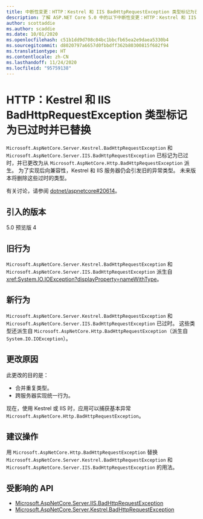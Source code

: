 ```yaml
---
title: 中断性变更：HTTP：Kestrel 和 IIS BadHttpRequestException 类型标记为已过时并已替换
description: 了解 ASP.NET Core 5.0 中的以下中断性变更：HTTP：Kestrel 和 IIS BadHttpRequestException 类型标记为已过时并已替换
author: scottaddie
ms.author: scaddie
ms.date: 10/01/2020
ms.openlocfilehash: c51b1dd9d708c04bc1bbcfb65ea2e9daea5330b4
ms.sourcegitcommit: d8020797a6657d0fbbdff362b80300815f682f94
ms.translationtype: HT
ms.contentlocale: zh-CN
ms.lasthandoff: 11/24/2020
ms.locfileid: "95759138"
---
```

# <a name="http-kestrel-and-iis-badhttprequestexception-types-marked-obsolete-and-replaced"></a>HTTP：Kestrel 和 IIS BadHttpRequestException 类型标记为已过时并已替换

`Microsoft.AspNetCore.Server.Kestrel.BadHttpRequestException` 和 `Microsoft.AspNetCore.Server.IIS.BadHttpRequestException` 已标记为已过时，并已更改为从 `Microsoft.AspNetCore.Http.BadHttpRequestException` 派生。 为了实现后向兼容性，Kestrel 和 IIS 服务器仍会引发旧的异常类型。 未来版本将删除这些过时的类型。

有关讨论，请参阅 [dotnet/aspnetcore#20614](https://github.com/dotnet/aspnetcore/issues/20614)。

## <a name="version-introduced"></a>引入的版本

5.0 预览版 4

## <a name="old-behavior"></a>旧行为

`Microsoft.AspNetCore.Server.Kestrel.BadHttpRequestException` 和 `Microsoft.AspNetCore.Server.IIS.BadHttpRequestException` 派生自 <xref:System.IO.IOException?displayProperty=nameWithType>。

## <a name="new-behavior"></a>新行为

`Microsoft.AspNetCore.Server.Kestrel.BadHttpRequestException` 和 `Microsoft.AspNetCore.Server.IIS.BadHttpRequestException` 已过时。 这些类型还派生自 `Microsoft.AspNetCore.Http.BadHttpRequestException`（派生自 `System.IO.IOException`）。

## <a name="reason-for-change"></a>更改原因

此更改的目的是：

* 合并重复类型。
* 跨服务器实现统一行为。

现在，使用 Kestrel 或 IIS 时，应用可以捕获基本异常 `Microsoft.AspNetCore.Http.BadHttpRequestException`。

## <a name="recommended-action"></a>建议操作

用 `Microsoft.AspNetCore.Http.BadHttpRequestException` 替换 `Microsoft.AspNetCore.Server.Kestrel.BadHttpRequestException` 和 `Microsoft.AspNetCore.Server.IIS.BadHttpRequestException` 的用法。

## <a name="affected-apis"></a>受影响的 API

- [Microsoft.AspNetCore.Server.IIS.BadHttpRequestException](/dotnet/api/microsoft.aspnetcore.server.iis.badhttprequestexception?view=aspnetcore-3.1)
- [Microsoft.AspNetCore.Server.Kestrel.BadHttpRequestException](/dotnet/api/microsoft.aspnetcore.server.kestrel.badhttprequestexception?view=aspnetcore-1.1)

<!--

### Category

ASP.NET Core

### Affected APIs

- `T:Microsoft.AspNetCore.Server.IIS.BadHttpRequestException`
- `T:Microsoft.AspNetCore.Server.Kestrel.BadHttpRequestException`

-->
